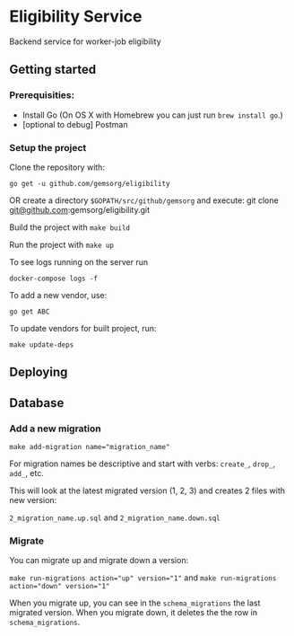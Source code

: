 # Eligibility Service
 
Backend service for worker-job eligibility

## Getting started 

### Prerequisities:

- Install Go (On OS X with Homebrew you can just run `brew install go`.)
- [optional to debug] Postman

### Setup the project

Clone the repository with: 

`go get -u github.com/gemsorg/eligibility`

OR create a directory `$GOPATH/src/github/gemsorg` and execute: git clone git@github.com:gemsorg/eligibility.git 

Build the project with `make build`

Run the project with `make up`

To see logs running on the server run 

`docker-compose logs -f`

To add a new vendor, use: 

`go get ABC`

To update vendors for built project, run:

`make update-deps`

## Deploying

## Database

### Add a new migration

```make add-migration name="migration_name"```

For migration names be descriptive and start with verbs: `create_`, `drop_`, `add_`, etc.

This will look at the latest migrated version (1, 2, 3) and creates 2 files with new version:

`2_migration_name.up.sql` and `2_migration_name.down.sql`

### Migrate

You can migrate up and migrate down a version:

`make run-migrations action="up" version="1"` and `make run-migrations action="down" version="1"`

When you migrate up, you can see in the `schema_migrations` the last migrated version. When you migrate down, it deletes the the row in `schema_migrations`.
